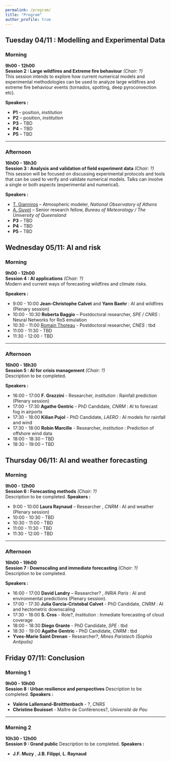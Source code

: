 ```yaml
---
permalink: /program/
title: "Program"
author_profile: true
---
```


## Tuesday 04/11 : Modelling and Experimental Data

### Morning
**9h00 - 12h00**  
**Session 2 : Large wildfires and Extreme fire behaviour** *(Chair: ?)*  
This session intends to explore how current numerical models and experimental methodologies can be used to analyze large wildfires and extreme fire behaviour events (tornados, spotting, deep pyroconvection etc).

**Speakers :**  
- **P1** – position, *institution*
- **P2** – position, *institution*
- **P3** – TBD  
- **P4** – TBD  
- **P5** – TBD  

---

### Afternoon
**16h00 - 18h30**  
**Session 3 : Analysis and validation of field experiment data** *(Chair: ?)*  
This session will be focused on discussing experimental protocols and tools that can be used to verify and validate numerical models. Talks can involve a single or both aspects (experimental and numerical).

**Speakers :**  
- [T. Gianniros](https://tmgiannaros.github.io/) – Atmospheric modeler, *National Observatory of Athens*
- [A. Guyot](https://environment.uq.edu.au/profile/19413/adrien-guyot) – Senior research fellow, *Bureau of Meteorology / The University of Queensland* 
- **P3** – TBD
- **P4** – TBD  
- **P5** – TBD

## Wednesday 05/11: AI and risk

### Morning
**9h00 - 12h00**  
**Session 4 : AI applications** *(Chair: ?)*  
Modern and current ways of forecasting wildfires and climate risks.

**Speakers :**  
- 9:00 - 10:00 **Jean-Christophe Calvet** and **Yann Baehr** : AI and wildfires (Plenary session)
- 10:00 - 10:30 **Roberta Baggio** – Postdoctoral researcher, *SPE / CNRS* : Neural Networks for RoS emulation
- 10:30 - 11:00 [Romain Thoreau](https://www.romain-thoreau.com/) - Postdoctoral researcher, *CNES* : tbd
- 11:00 - 11:30 - TBD  
- 11:30 - 12:00 - TBD  

---

### Afternoon
**16h00 - 18h30**  
**Session 5 : AI for crisis management** *(Chair: ?)*  
Description to be completed.

**Speakers :**  
- 16:00 - 17:00 **F. Grazzini** - Researcher, *institution* : Rainfall prediction (Plenary session)
- 17:00 - 17:30 **Agathe Gentric** - PhD Candidate, *CNRM* : AI to forecast fog in airports
- 17:30 - 18:00 **Kilian Pujol** - PhD Candidate, *LAERO* : AI models for rainfall and wind
- 17:30 - 18:00 **Robin Marcille** - Researcher, *institution* : Prediction of offshore wind data
- 18:00 - 18:30 – TBD
- 18:30 - 19:00 – TBD

## Thursday 06/11: AI and weather forecasting

### Morning
**9h00 - 12h00**  
**Session 6 : Forecasting methods** *(Chair: ?)*  
Description to be completed.
 **Speakers :** 
- 9:00 - 10:00 **Laura Raynaud** – Researcher , *CNRM* : AI and weather (Plenary session)
- 10:00 - 10:30 - TBD
- 10:30 - 11:00 - TBD
- 11:00 - 11:30 - TBD  
- 11:30 - 12:00 - TBD  

---

### Afternoon
**16h00 - 19h00**  
**Session 7 : Downscaling and immediate forecasting** *(Chair: ?)*  
Description to be completed.

**Speakers :**  
- 16:00 - 17:00 **David Landry** – Researcher? , *INRIA Paris* : AI and environmental predictions (Plenary session).
- 17:00 - 17:30 **Julia Garcia-Cristobal Calvet** - PhD Candidate, *CNRM* : AI and hectometric downscaling
- 17:30 - 18:00 **S. Cros** - Role?, *Institution* : Inmediate forecasting of cloud coverage
- 18:00 - 18:30 **Diego Grante** - PhD Candidate, *SPE* : tbd
- 18:30 - 19:00 **Agathe Gentric** - PhD Candidate, *CNRM* : tbd
- **Yves-Marie Saint Drenan** - Researcher?, *Mines Paristech (Sophia Antipolis)*

## Friday 07/11: Conclusion

### Morning 1
**9h00 - 10h00**  
**Session 8 : Urban resilience and perspectives**
Description to be completed.
**Speakers :**  
- **Valérie Lallemand-Breitttenbach** - ?, *CNRS*
- **Christine Bouisset** -  Maître de Conférences?, *Université de Pau*

---

### Morning 2
**10h30 - 12h00**  
**Session 9 : Grand public**
Description to be completed.
**Speakers :**  
- **J.F. Muzy** , **J.B. Filippi**, **L. Raynaud**